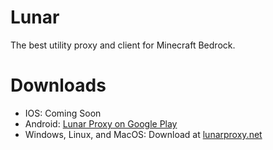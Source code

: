 # Lunar

The best utility proxy and client for Minecraft Bedrock.

# Downloads
* IOS: Coming Soon
* Android: [Lunar Proxy on Google Play](https://play.google.com/store/apps/details?id=localhost.lunar&hl=en_US&gl=US)
* Windows, Linux, and MacOS: Download at [lunarproxy.net](https://lunarproxy.net)

